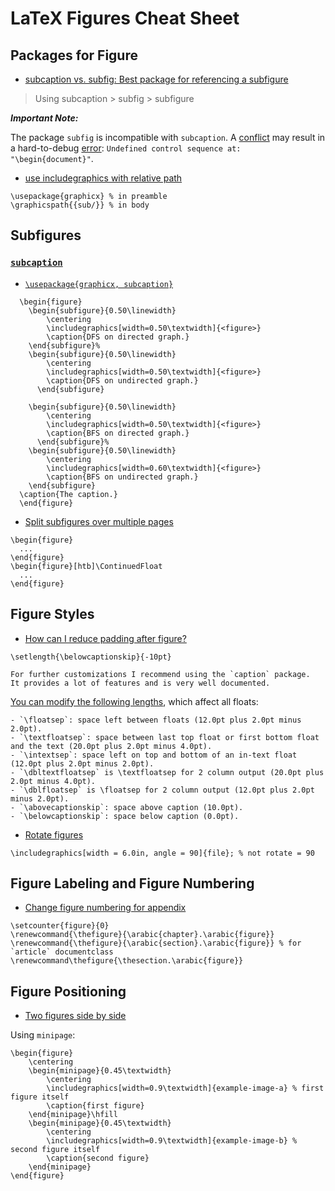 # LaTeX Figures Cheat Sheet

## Packages for Figure

- [subcaption vs. subfig: Best package for referencing a subfigure](http://tex.stackexchange.com/q/13625/23098)

> Using subcaption > subfig > subfigure

***Important Note:***

The package `subfig` is incompatible with `subcaption`.
A [conflict](https://tex.stackexchange.com/q/213273/23098) 
may result in a hard-to-debug [error](https://tex.stackexchange.com/a/213279/23098):
`Undefined control sequence at: "\begin{document}"`.

- [use includegraphics with relative path](http://tex.stackexchange.com/a/172327/23098)

```
\usepackage{graphicx} % in preamble
\graphicspath{{sub/}} % in body
```

## Subfigures

### [`subcaption`](http://texdoc.net/texmf-dist/doc/latex/caption/subcaption.pdf)

- [`\usepackage{graphicx, subcaption}`](https://github.com/hengxin/algorithm-ta-tutorial/blob/master/algorithm-tutorial-graph-decomposition-2016-05-19/sections/dfs-bfs.tex)

```
  \begin{figure}
    \begin{subfigure}{0.50\linewidth}
	    \centering
	    \includegraphics[width=0.50\textwidth]{<figure>}
	    \caption{DFS on directed graph.}
    \end{subfigure}%
    \begin{subfigure}{0.50\linewidth}
	    \centering
	    \includegraphics[width=0.50\textwidth]{<figure>}
	    \caption{DFS on undirected graph.}
      \end{subfigure}

    \begin{subfigure}{0.50\linewidth}
	    \centering
	    \includegraphics[width=0.50\textwidth]{<figure>}
	    \caption{BFS on directed graph.}
      \end{subfigure}%
    \begin{subfigure}{0.50\linewidth}
	    \centering
	    \includegraphics[width=0.60\textwidth]{<figure>}
	    \caption{BFS on undirected graph.}
    \end{subfigure}
  \caption{The caption.}
  \end{figure}
```

- [Split subfigures over multiple pages](https://tex.stackexchange.com/a/278748/23098)

```
\begin{figure}
  ...
\end{figure}
\begin{figure}[htb]\ContinuedFloat
  ...
\end{figure}
```

## Figure Styles

- [How can I reduce padding after figure?](https://tex.stackexchange.com/a/23315/23098)

```
\setlength{\belowcaptionskip}{-10pt}

For further customizations I recommend using the `caption` package. 
It provides a lot of features and is very well documented.
```

[You can modify the following lengths](https://tex.stackexchange.com/a/23316/23098), which affect all floats:

```
- `\floatsep`: space left between floats (12.0pt plus 2.0pt minus 2.0pt).
- `\textfloatsep`: space between last top float or first bottom float and the text (20.0pt plus 2.0pt minus 4.0pt).
- `\intextsep`: space left on top and bottom of an in-text float (12.0pt plus 2.0pt minus 2.0pt).
- `\dbltextfloatsep` is \textfloatsep for 2 column output (20.0pt plus 2.0pt minus 4.0pt).
- `\dblfloatsep` is \floatsep for 2 column output (12.0pt plus 2.0pt minus 2.0pt).
- `\abovecaptionskip`: space above caption (10.0pt).
- `\belowcaptionskip`: space below caption (0.0pt).
```

- [Rotate figures](http://tex.stackexchange.com/a/120156/23098)

```
\includegraphics[width = 6.0in, angle = 90]{file}; % not rotate = 90
```

## Figure Labeling and Figure Numbering

- [Change figure numbering for appendix](https://tex.stackexchange.com/a/85778/23098)

```
\setcounter{figure}{0}
\renewcommand{\thefigure}{\arabic{chapter}.\arabic{figure}}
\renewcommand{\thefigure}{\arabic{section}.\arabic{figure}} % for `article` documentclass 
\renewcommand\thefigure{\thesection.\arabic{figure}}
```

## Figure Positioning

- [Two figures side by side](https://tex.stackexchange.com/a/5770/23098)

Using `minipage`:

```
\begin{figure}
    \centering
    \begin{minipage}{0.45\textwidth}
        \centering
        \includegraphics[width=0.9\textwidth]{example-image-a} % first figure itself
        \caption{first figure}
    \end{minipage}\hfill
    \begin{minipage}{0.45\textwidth}
        \centering
        \includegraphics[width=0.9\textwidth]{example-image-b} % second figure itself
        \caption{second figure}
    \end{minipage}
\end{figure}
```
